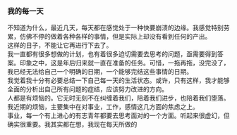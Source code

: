 ### 我的每一天  
 
不知道为什么，最近几天，每天都在感觉处于一种快要崩溃的边缘。我感觉特别劳累，仿佛不停的做着各种各样的事情，但是实际上却没有看到任何的产出。  
这样的日子，不能让它再进行下去了。  
我一直都有很多想做的计划，也有着很多迫切需要去思考的问题，亟需要得到答案。印象之中，这是年后归来就一直在准备的任务。可惜，一拖再拖，没完没了，我已经无法给自己一个明确的日期，一个能够完结这些事情的日期。  
我觉着我十分有必要总结一下自己每一天的生活状态。或许，只有这样，我才能够全面的分析出自己所有问题的症结，应该努力改进的方向。  
人都是有烦恼的。它无时无刻不在纠缠着我们，陪着我们进步，也陪着我们堕落。我近期的烦恼，主要集中在对事业，工作，感情这几方面的焦虑之上。  
事业，每一个有上进心的有志青年都要去思考面对的一个方面。听起来很虚幻，但确实很重要。我其实都在想，我现在每天所做的 